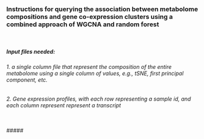 ### Instructions for querying the association between metabolome compositions and gene co-expression clusters using a combined approach of WGCNA and random forest
<br>

##### Input files needed:
###### 1. a single column file that represent the composition of the entire metabolome using a single column of values, e.g., tSNE, first principal component, etc.
###### 2. Gene expression profiles, with each row representing a sample id, and each column represent represent a transcript
<br>
#####
